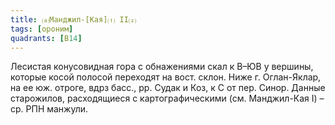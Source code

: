 ```yaml
---
title: ⒜Манджил-[Кая]⒯ II⒵
tags: [ороним]
quadrants: [В14]
---
```


Лесистая конусовидная гора с обнажениями скал к В–ЮВ у вершины, которые косой
полосой переходят на вост. склон. Ниже г. Оглан-Яклар, на ее юж. отроге, вдрз
басс., рр. Судак и Коз, к С от пер. Синор. Данные старожилов, расходящиеся с
картографическими (см. Манджил-Кая I) – ср. РПН манжули.
